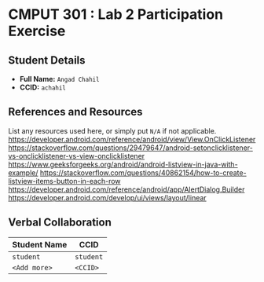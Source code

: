 # CMPUT 301 : Lab 2 Participation Exercise

## Student Details

- **Full Name:** `Angad Chahil`
- **CCID:** `achahil`

## References and Resources

List any resources used here, or simply put `N/A` if not applicable.
https://developer.android.com/reference/android/view/View.OnClickListener
https://stackoverflow.com/questions/29479647/android-setonclicklistener-vs-onclicklistener-vs-view-onclicklistener
https://www.geeksforgeeks.org/android/android-listview-in-java-with-example/
https://stackoverflow.com/questions/40862154/how-to-create-listview-items-button-in-each-row
https://developer.android.com/reference/android/app/AlertDialog.Builder
https://developer.android.com/develop/ui/views/layout/linear

## Verbal Collaboration

| Student Name | CCID      |
| ------------ | --------- |
| `student`    | `student` |
| `<Add more>` | `<CCID>`  |
